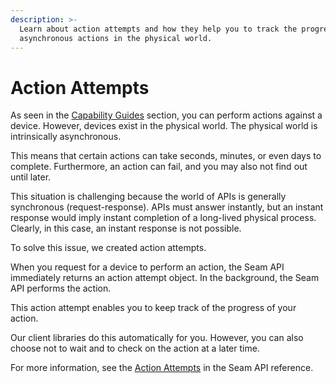 ```yaml
---
description: >-
  Learn about action attempts and how they help you to track the progress of
  asynchronous actions in the physical world.
---
```


# Action Attempts

As seen in the [Capability Guides](broken-reference) section, you can perform actions against a device. However, devices exist in the physical world. The physical world is intrinsically asynchronous.

This means that certain actions can take seconds, minutes, or even days to complete. Furthermore, an action can fail, and you may also not find out until later.

This situation is challenging because the world of APIs is generally synchronous (request-response). APIs must answer instantly, but an instant response would imply instant completion of a long-lived physical process. Clearly, in this case, an instant response is not possible.

To solve this issue, we created action attempts.

When you request for a device to perform an action, the Seam API immediately returns an action attempt object. In the background, the Seam API performs the action.

This action attempt enables you to keep track of the progress of your action.

Our client libraries do this automatically for you. However, you can also choose not to wait and to check on the action at a later time.

For more information, see the [Action Attempts](../api-clients/action-attempt/) in the Seam API reference.

